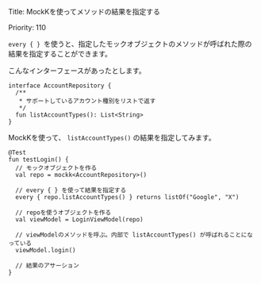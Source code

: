 Title: MockKを使ってメソッドの結果を指定する

Priority: 110

 `every { } `を使うと、指定したモックオブジェクトのメソッドが呼ばれた際の結果を指定することができます。

こんなインターフェースがあったとします。

```
interface AccountRepository {
  /**
   * サポートしているアカウント種別をリストで返す
   */
  fun listAccountTypes(): List<String>
}
```

MockKを使って、 `listAccountTypes()` の結果を指定してみます。

```
@Test
fun testLogin() {
  // モックオブジェクトを作る
  val repo = mockk<AccountRepository>()

  // every { } を使って結果を指定する
  every { repo.listAccountTypes() } returns listOf("Google", "X")

  // repoを使うオブジェクトを作る
  val viewModel = LoginViewModel(repo)

  // viewModelのメソッドを呼ぶ。内部で listAccountTypes() が呼ばれることになっている
  viewModel.login()

  // 結果のアサーション
}
```
